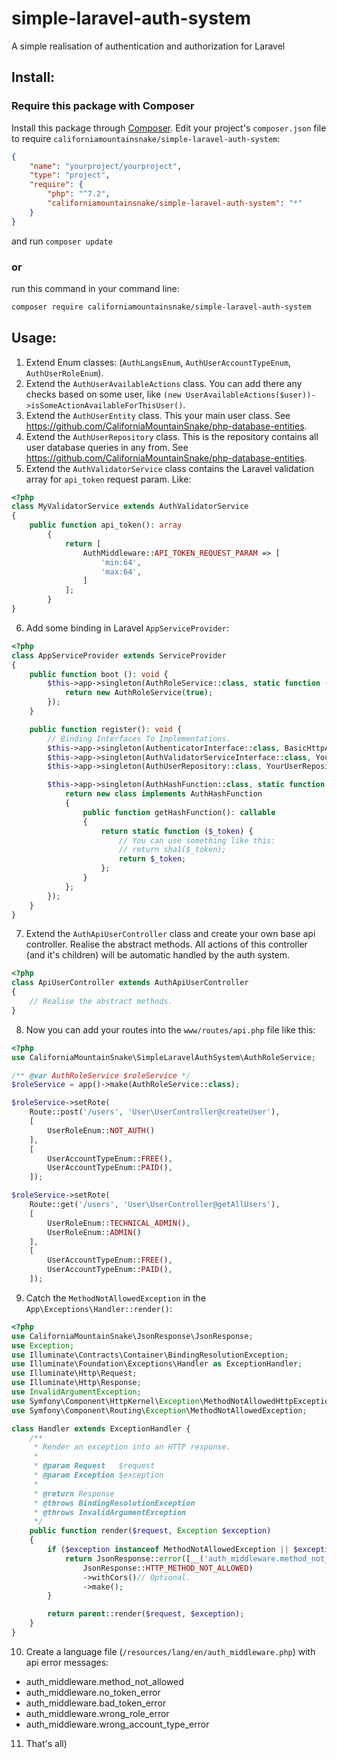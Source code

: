 # simple-laravel-auth-system
A simple realisation of authentication and authorization for Laravel

## Install:
### Require this package with Composer
Install this package through [Composer](https://getcomposer.org/).
Edit your project's `composer.json` file to require `californiamountainsnake/simple-laravel-auth-system`:
```json
{
    "name": "yourproject/yourproject",
    "type": "project",
    "require": {
        "php": "^7.2",
        "californiamountainsnake/simple-laravel-auth-system": "*"
    }
}
```
and run `composer update`

### or
run this command in your command line:
```bash
composer require californiamountainsnake/simple-laravel-auth-system
```

## Usage:
1. Extend Enum classes: (`AuthLangsEnum`, `AuthUserAccountTypeEnum`, `AuthUserRoleEnum`).
2. Extend the `AuthUserAvailableActions` class. You can add there any checks based on some user, like `(new UserAvailableActions($user))->isSomeActionAvailableForThisUser()`.  
3. Extend the `AuthUserEntity` class. This your main user class. See https://github.com/CaliforniaMountainSnake/php-database-entities.
4. Extend the `AuthUserRepository` class. This is the repository contains all user database queries in any from. See https://github.com/CaliforniaMountainSnake/php-database-entities.
5. Extend the `AuthValidatorService` class contains the Laravel validation array for `api_token` request param. Like:
```php
<?php
class MyValidatorService extends AuthValidatorService
{
    public function api_token(): array
        {
            return [
                AuthMiddleware::API_TOKEN_REQUEST_PARAM => [
                    'min:64',
                    'max:64',
                ]
            ];
        }
}
```
6. Add some binding in Laravel `AppServiceProvider`: 
```php
<?php
class AppServiceProvider extends ServiceProvider
{    
    public function boot (): void {
        $this->app->singleton(AuthRoleService::class, static function () {
            return new AuthRoleService(true);
        });
    }

    public function register(): void {
        // Binding Interfaces To Implementations.
        $this->app->singleton(AuthenticatorInterface::class, BasicHttpAuthenticator::class);
        $this->app->singleton(AuthValidatorServiceInterface::class, YourValidatorService::class);
        $this->app->singleton(AuthUserRepository::class, YourUserRepository::class);

        $this->app->singleton(AuthHashFunction::class, static function () {
            return new class implements AuthHashFunction
            {
                public function getHashFunction(): callable
                {
                    return static function ($_token) {
                        // You can use something like this:
                        // return sha1($_token);
                        return $_token;
                    };
                }
            };
        });
    }
}
```
7. Extend the `AuthApiUserController` class and create your own base api controller. Realise the abstract methods.
All actions of this controller (and it's children) will be automatic handled by the auth system.
```php
<?php
class ApiUserController extends AuthApiUserController
{
    // Realise the abstract methods.
}
```

8. Now you can add your routes into the `www/routes/api.php` file like this:
```php
<?php
use CaliforniaMountainSnake\SimpleLaravelAuthSystem\AuthRoleService;

/** @var AuthRoleService $roleService */
$roleService = app()->make(AuthRoleService::class);

$roleService->setRote(
    Route::post('/users', 'User\UserController@createUser'),
    [
        UserRoleEnum::NOT_AUTH()
    ],
    [
        UserAccountTypeEnum::FREE(),
        UserAccountTypeEnum::PAID(),
    ]);

$roleService->setRote(
    Route::get('/users', 'User\UserController@getAllUsers'),
    [
        UserRoleEnum::TECHNICAL_ADMIN(),
        UserRoleEnum::ADMIN()
    ],
    [
        UserAccountTypeEnum::FREE(),
        UserAccountTypeEnum::PAID(),
    ]);
```
9. Catch the `MethodNotAllowedException` in the `App\Exceptions\Handler::render()`:
```php
<?php
use CaliforniaMountainSnake\JsonResponse\JsonResponse;
use Exception;
use Illuminate\Contracts\Container\BindingResolutionException;
use Illuminate\Foundation\Exceptions\Handler as ExceptionHandler;
use Illuminate\Http\Request;
use Illuminate\Http\Response;
use InvalidArgumentException;
use Symfony\Component\HttpKernel\Exception\MethodNotAllowedHttpException;
use Symfony\Component\Routing\Exception\MethodNotAllowedException;

class Handler extends ExceptionHandler {
    /**
     * Render an exception into an HTTP response.
     *
     * @param Request   $request
     * @param Exception $exception
     *
     * @return Response
     * @throws BindingResolutionException
     * @throws InvalidArgumentException
     */
    public function render($request, Exception $exception)
    {
        if ($exception instanceof MethodNotAllowedException || $exception instanceof MethodNotAllowedHttpException) {
            return JsonResponse::error([__('auth_middleware.method_not_allowed')],
                JsonResponse::HTTP_METHOD_NOT_ALLOWED)
                ->withCors()// Optional.
                ->make();
        }

        return parent::render($request, $exception);
    }
}
```
10. Create a language file (`/resources/lang/en/auth_middleware.php`) with api error messages:
- auth_middleware.method_not_allowed
- auth_middleware.no_token_error
- auth_middleware.bad_token_error
- auth_middleware.wrong_role_error
- auth_middleware.wrong_account_type_error
11. That's all)
